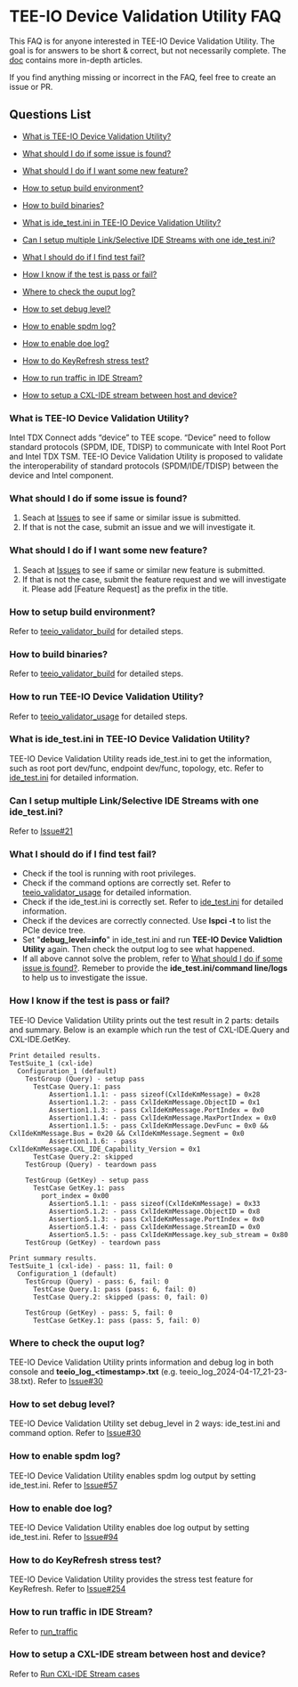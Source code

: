 # TEE-IO Device Validation Utility FAQ

This FAQ is for anyone interested in TEE-IO Device Validation Utility. The goal is for answers to be short & correct, but not necessarily complete. The [doc](../doc/) contains more in-depth articles.

If you find anything missing or incorrect in the FAQ, feel free to create an issue or PR.

## Questions List
- [What is TEE-IO Device Validation Utility?](#what-is-tee-io-device-validation-utility)

- [What should I do if some issue is found?](#what-should-i-do-if-some-issue-is-found)

- [What should I do if I want some new feature?](#what-should-i-do-if-i-want-some-new-feature)

- [How to setup build environment?](#how-to-setup-build-environment)

- [How to build binaries?](#how-to-build-binaries)

- [What is ide_test.ini in TEE-IO Device Validation Utility?](#what-is-ide_testini-in-tee-io-device-validation-utility)

- [Can I setup multiple Link/Selective IDE Streams with one ide_test.ini?](#can-i-setup-multiple-linkselective-ide-streams-with-one-ide_testini)

- [What I should do if I find test fail?](#what-i-should-do-if-i-find-test-fail)

- [How I know if the test is pass or fail?](#how-i-know-if-the-test-is-pass-or-fail)

- [Where to check the ouput log?](#where-to-check-the-ouput-log)

- [How to set debug level?](#how-to-set-debug-level)

- [How to enable spdm log?](#how-to-enable-spdm-log)

- [How to enable doe log?](#how-to-enable-doe-log)

- [How to do KeyRefresh stress test?](#how-to-do-keyrefresh-stress-test)

- [How to run traffic in IDE Stream?](#how-to-run-traffic-in-ide-stream)

- [How to setup a CXL-IDE stream between host and device?](#how-to-setup-a-cxl-ide-stream-between-host-and-device)

### What is TEE-IO Device Validation Utility?
Intel TDX Connect adds “device” to TEE scope. “Device” need to follow standard protocols (SPDM, IDE, TDISP) to communicate with Intel Root Port and Intel TDX TSM. 
TEE-IO Device Validation Utility is proposed to validate the interoperability of standard protocols (SPDM/IDE/TDISP) between the device and Intel component.

### What should I do if some issue is found?
1. Seach at [Issues](https://github.com/intel/tee-io-validator/issues) to see if same or similar issue is submitted.
2. If that is not the case, submit an issue and we will investigate it.

### What should I do if I want some new feature?
1. Seach at [Issues](https://github.com/intel/tee-io-validator/issues) to see if same or similar new feature is submitted.
2. If that is not the case, submit the feature request and we will investigate it. Please add [Feature Request] as the prefix in the title.

### How to setup build environment?
Refer to [teeio_validator_build](./teeio_validator_build.md/#setup-build-environment) for detailed steps.

### How to build binaries?
Refer to [teeio_validator_build](./teeio_validator_build.md/#build-binaries) for detailed steps.

### How to run TEE-IO Device Validation Utility?
Refer to [teeio_validator_usage](./teeio_validator_usage.md) for detailed steps.

### What is ide_test.ini in TEE-IO Device Validation Utility?
TEE-IO Device Validation Utility reads ide_test.ini to get the information, such as root port dev/func, endpoint dev/func, topology, etc. Refer to [ide_test.ini](./ide_test_ini.md) for detailed information.

### Can I setup multiple Link/Selective IDE Streams with one ide_test.ini?
Refer to [Issue#21](https://github.com/intel/tee-io-validator/issues/21)

### What I should do if I find test fail?
- Check if the tool is running with root privileges.
- Check if the command options are correctly set. Refer to [teeio_validator_usage](./teeio_validator_usage.md) for detailed information.
- Check if the ide_test.ini is correctly set. Refer to [ide_test.ini](./ide_test_ini.md) for detailed information.
- Check if the devices are correctly connected. Use **lspci -t** to list the PCIe device tree.
- Set "**debug_level=info**" in ide_test.ini and run **TEE-IO Device Validtion Utility** again. Then check the output log to see what happened.
- If all above cannot solve the problem, refer to [What should I do if some issue is found?](#what-should-i-do-if-some-issue-is-found). Remeber to provide the **ide_test.ini/command line/logs** to help us to investigate the issue.

### How I know if the test is pass or fail?
TEE-IO Device Validation Utility prints out the test result in 2 parts: details and summary. 
Below is an example which run the test of CXL-IDE.Query and CXL-IDE.GetKey.
```
Print detailed results.
TestSuite_1 (cxl-ide)
  Configuration_1 (default)
    TestGroup (Query) - setup pass
      TestCase Query.1: pass
          Assertion1.1.1: - pass sizeof(CxlIdeKmMessage) = 0x28
          Assertion1.1.2: - pass CxlIdeKmMessage.ObjectID = 0x1
          Assertion1.1.3: - pass CxlIdeKmMessage.PortIndex = 0x0
          Assertion1.1.4: - pass CxlIdeKmMessage.MaxPortIndex = 0x0
          Assertion1.1.5: - pass CxlIdeKmMessage.DevFunc = 0x0 && CxlIdeKmMessage.Bus = 0x20 && CxlIdeKmMessage.Segment = 0x0
          Assertion1.1.6: - pass CxlIdeKmMessage.CXL_IDE_Capability_Version = 0x1
      TestCase Query.2: skipped
    TestGroup (Query) - teardown pass

    TestGroup (GetKey) - setup pass
      TestCase GetKey.1: pass
        port_index = 0x00
          Assertion5.1.1: - pass sizeof(CxlIdeKmMessage) = 0x33
          Assertion5.1.2: - pass CxlIdeKmMessage.ObjectID = 0x8
          Assertion5.1.3: - pass CxlIdeKmMessage.PortIndex = 0x0
          Assertion5.1.4: - pass CxlIdeKmMessage.StreamID = 0x0
          Assertion5.1.5: - pass CxlIdeKmMessage.key_sub_stream = 0x80
    TestGroup (GetKey) - teardown pass

Print summary results.
TestSuite_1 (cxl-ide) - pass: 11, fail: 0
  Configuration_1 (default)
    TestGroup (Query) - pass: 6, fail: 0
      TestCase Query.1: pass (pass: 6, fail: 0)
      TestCase Query.2: skipped (pass: 0, fail: 0)

    TestGroup (GetKey) - pass: 5, fail: 0
      TestCase GetKey.1: pass (pass: 5, fail: 0)
```

### Where to check the ouput log?
TEE-IO Device Validation Utility prints information and debug log in both console and **teeio_log_\<timestamp\>.txt** (e.g. teeio_log_2024-04-17_21-23-38.txt). Refer to [Issue#30](https://github.com/intel/tee-io-validator/issues/30#issuecomment-2046467274)

### How to set debug level?
TEE-IO Device Validation Utility set debug_level in 2 ways: ide_test.ini and command option. Refer to [Issue#30](https://github.com/intel/tee-io-validator/issues/30#issuecomment-2046469418)

### How to enable spdm log?
TEE-IO Device Validation Utility enables spdm log output by setting ide_test.ini. Refer to [Issue#57](https://github.com/intel/tee-io-validator/issues/57#issuecomment-2116503580)

### How to enable doe log?
TEE-IO Device Validation Utility enables doe log output by setting ide_test.ini. Refer to [Issue#94](https://github.com/intel/tee-io-validator/issues/94#issuecomment-2192973993)

### How to do KeyRefresh stress test?
TEE-IO Device Validation Utility provides the stress test feature for KeyRefresh. Refer to [Issue#254](https://github.com/intel/tee-io-validator/issues/254#issuecomment-2722989688)

### How to run traffic in IDE Stream?
Refer to [run_traffic](./run_traffic.md)

### How to setup a CXL-IDE stream between host and device?
Refer to [Run CXL-IDE Stream cases](./teeio_validator_usage.md#run-cxl-ide-stream-cases)
